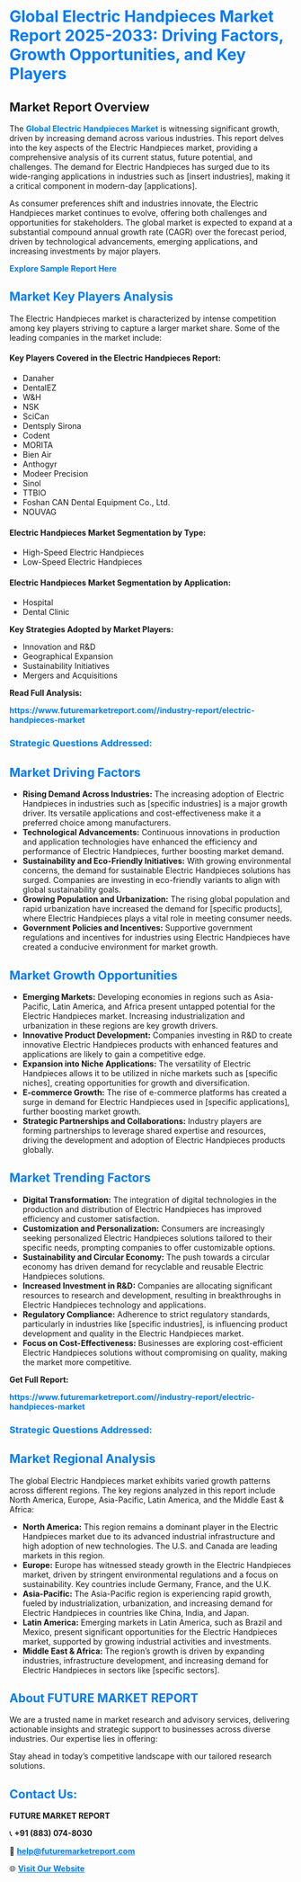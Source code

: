 <h1 style="color: #007BFF;">Global Electric Handpieces Market Report 2025-2033: Driving Factors, Growth Opportunities, and Key Players</h1>

<section id="overview">
<h2>Market Report Overview</h2>
<p>The <a href="https://www.futuremarketreport.com//industry-report/electric-handpieces-market" style="color: #007BFF; text-decoration: none;"><strong>Global Electric Handpieces Market</strong></a> is witnessing significant growth, driven by increasing demand across various industries. This report delves into the key aspects of the Electric Handpieces market, providing a comprehensive analysis of its current status, future potential, and challenges. The demand for Electric Handpieces has surged due to its wide-ranging applications in industries such as [insert industries], making it a critical component in modern-day [applications].</p>
<p>As consumer preferences shift and industries innovate, the Electric Handpieces market continues to evolve, offering both challenges and opportunities for stakeholders. The global market is expected to expand at a substantial compound annual growth rate (CAGR) over the forecast period, driven by technological advancements, emerging applications, and increasing investments by major players.</p>
</section>

<section id="overview">
<p><a href="https://www.futuremarketreport.com//request-sample/reportId=80114" style="color: #007BFF; text-decoration: none;"><strong>Explore Sample Report Here</strong></a></p>
</section>

<section id="key-players">
<h2 style="color: #007BFF;">Market Key Players Analysis</h2>
<p>The Electric Handpieces market is characterized by intense competition among key players striving to capture a larger market share. Some of the leading companies in the market include:</p>
<h4>Key Players Covered in the Electric Handpieces Report:</h4>
<ul><li>Danaher</li><li>DentalEZ</li><li>W&amp;H</li><li>NSK</li><li>SciCan</li><li>Dentsply Sirona</li><li>Codent</li><li>MORITA</li><li>Bien Air</li><li>Anthogyr</li><li>Modeer Precision</li><li>Sinol</li><li>TTBIO</li><li>Foshan CAN Dental Equipment Co., Ltd.</li><li>NOUVAG</li></ul>
<h4>Electric Handpieces Market Segmentation by Type:</h4>
<ul><li>High-Speed Electric Handpieces</li><li>Low-Speed Electric Handpieces</li></ul>

<h4>Electric Handpieces Market Segmentation by Application:</h4>
<ul><li>Hospital</li><li>Dental Clinic</li></ul>
<p><strong>Key Strategies Adopted by Market Players:</strong></p>
<ul>
<li>Innovation and R&D</li>
<li>Geographical Expansion</li>
<li>Sustainability Initiatives</li>
<li>Mergers and Acquisitions</li>
</ul>
</section>

<section>
<p><strong>Read Full Analysis: </strong></p><a href="https://www.futuremarketreport.com//industry-report/electric-handpieces-market" style="color: #007BFF; text-decoration: none;"><strong>https://www.futuremarketreport.com//industry-report/electric-handpieces-market</strong></a>
<h3 style="color: #007BFF;">Strategic Questions Addressed:</h3>
</section>

<section id="driving-factors">
<h2 style="color: #007BFF;">Market Driving Factors</h2>
<ul>
<li><strong>Rising Demand Across Industries:</strong> The increasing adoption of Electric Handpieces in industries such as [specific industries] is a major growth driver. Its versatile applications and cost-effectiveness make it a preferred choice among manufacturers.</li>
<li><strong>Technological Advancements:</strong> Continuous innovations in production and application technologies have enhanced the efficiency and performance of Electric Handpieces, further boosting market demand.</li>
<li><strong>Sustainability and Eco-Friendly Initiatives:</strong> With growing environmental concerns, the demand for sustainable Electric Handpieces solutions has surged. Companies are investing in eco-friendly variants to align with global sustainability goals.</li>
<li><strong>Growing Population and Urbanization:</strong> The rising global population and rapid urbanization have increased the demand for [specific products], where Electric Handpieces plays a vital role in meeting consumer needs.</li>
<li><strong>Government Policies and Incentives:</strong> Supportive government regulations and incentives for industries using Electric Handpieces have created a conducive environment for market growth.</li>
</ul>
</section>

<section id="growth-opportunities">
<h2 style="color: #007BFF;">Market Growth Opportunities</h2>
<ul>
<li><strong>Emerging Markets:</strong> Developing economies in regions such as Asia-Pacific, Latin America, and Africa present untapped potential for the Electric Handpieces market. Increasing industrialization and urbanization in these regions are key growth drivers.</li>
<li><strong>Innovative Product Development:</strong> Companies investing in R&D to create innovative Electric Handpieces products with enhanced features and applications are likely to gain a competitive edge.</li>
<li><strong>Expansion into Niche Applications:</strong> The versatility of Electric Handpieces allows it to be utilized in niche markets such as [specific niches], creating opportunities for growth and diversification.</li>
<li><strong>E-commerce Growth:</strong> The rise of e-commerce platforms has created a surge in demand for Electric Handpieces used in [specific applications], further boosting market growth.</li>
<li><strong>Strategic Partnerships and Collaborations:</strong> Industry players are forming partnerships to leverage shared expertise and resources, driving the development and adoption of Electric Handpieces products globally.</li>
</ul>
</section>

<section id="trending-factors">
<h2 style="color: #007BFF;">Market Trending Factors</h2>
<ul>
<li><strong>Digital Transformation:</strong> The integration of digital technologies in the production and distribution of Electric Handpieces has improved efficiency and customer satisfaction.</li>
<li><strong>Customization and Personalization:</strong> Consumers are increasingly seeking personalized Electric Handpieces solutions tailored to their specific needs, prompting companies to offer customizable options.</li>
<li><strong>Sustainability and Circular Economy:</strong> The push towards a circular economy has driven demand for recyclable and reusable Electric Handpieces solutions.</li>
<li><strong>Increased Investment in R&D:</strong> Companies are allocating significant resources to research and development, resulting in breakthroughs in Electric Handpieces technology and applications.</li>
<li><strong>Regulatory Compliance:</strong> Adherence to strict regulatory standards, particularly in industries like [specific industries], is influencing product development and quality in the Electric Handpieces market.</li>
<li><strong>Focus on Cost-Effectiveness:</strong> Businesses are exploring cost-efficient Electric Handpieces solutions without compromising on quality, making the market more competitive.</li>
</ul>
</section>

<section>
<p><strong>Get Full Report: </strong></p><a href="https://www.futuremarketreport.com//industry-report/electric-handpieces-market" style="color: #007BFF; text-decoration: none;"><strong>https://www.futuremarketreport.com//industry-report/electric-handpieces-market</strong></a>
<h3 style="color: #007BFF;">Strategic Questions Addressed:</h3>
</section>


<section id="regional-analysis">
<h2 style="color: #007BFF;">Market Regional Analysis</h2>
<p>The global Electric Handpieces market exhibits varied growth patterns across different regions. The key regions analyzed in this report include North America, Europe, Asia-Pacific, Latin America, and the Middle East & Africa:</p>
<ul>
<li><strong>North America:</strong> This region remains a dominant player in the Electric Handpieces market due to its advanced industrial infrastructure and high adoption of new technologies. The U.S. and Canada are leading markets in this region.</li>
<li><strong>Europe:</strong> Europe has witnessed steady growth in the Electric Handpieces market, driven by stringent environmental regulations and a focus on sustainability. Key countries include Germany, France, and the U.K.</li>
<li><strong>Asia-Pacific:</strong> The Asia-Pacific region is experiencing rapid growth, fueled by industrialization, urbanization, and increasing demand for Electric Handpieces in countries like China, India, and Japan.</li>
<li><strong>Latin America:</strong> Emerging markets in Latin America, such as Brazil and Mexico, present significant opportunities for the Electric Handpieces market, supported by growing industrial activities and investments.</li>
<li><strong>Middle East & Africa:</strong> The region’s growth is driven by expanding industries, infrastructure development, and increasing demand for Electric Handpieces in sectors like [specific sectors].</li>
</ul>
</section>

<footer>
<h2 style="color: #007BFF;">About FUTURE MARKET REPORT</h2>
<p>We are a trusted name in market research and advisory services, delivering actionable insights and strategic support to businesses across diverse industries. Our expertise lies in offering:</p>

<p>Stay ahead in today’s competitive landscape with our tailored research solutions.</p>

<h2 style="color: #007BFF;">Contact Us:</h2>
<p><strong>FUTURE MARKET REPORT</strong></p>
<p>📞 <strong>+91 (883) 074-8030</strong></p>
<p>📧 <strong><a href="mailto:help@futuremarketreport.com" style="color: #007BFF;">help@futuremarketreport.com</a></strong></p>
<p>🌐 <strong><a href="https://www.futuremarketreport.com/" style="color: #007BFF;">Visit Our Website</a></strong></p>
</footer>
